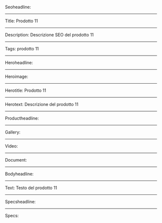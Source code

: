 Seoheadline: 

----

Title: Prodotto 11

----

Description: Descrizione SEO del prodotto 11

----

Tags: prodotto 11

----

Heroheadline: 

----

Heroimage: 

----

Herotitle: Prodotto 11

----

Herotext: Descrizione del prodotto 11

----

Productheadline: 

----

Gallery: 

----

Video: 

----

Document: 

----

Bodyheadline: 

----

Text: Testo del prodotto 11

----

Specsheadline: 

----

Specs: 